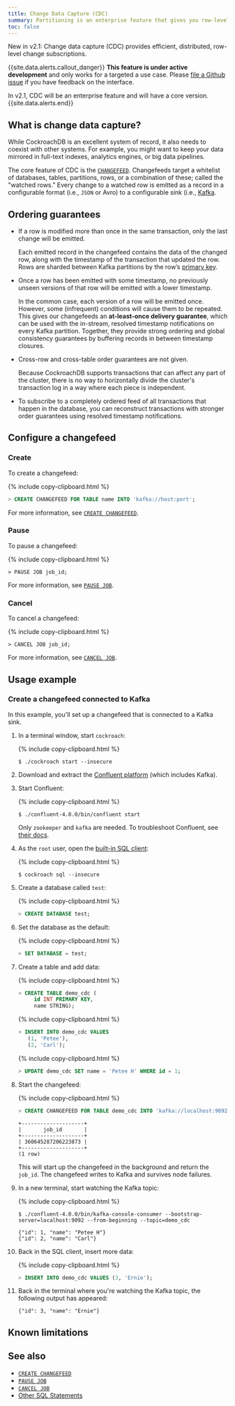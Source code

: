 ```yaml
---
title: Change Data Capture (CDC)
summary: Partitioning is an enterprise feature that gives you row-level control of how and where your data is stored.
toc: false
---
```


<span class="version-tag">New in v2.1:</span> Change data capture (CDC) provides efficient, distributed, row-level change subscriptions.

{{site.data.alerts.callout_danger}}
**This feature is under active development** and only works for a targeted a use case. Please [file a Github issue](file-an-issue.html) if you have feedback on the interface.

In v2.1, CDC will be an enterprise feature and will have a core version.
{{site.data.alerts.end}}

<div id="toc"></div>

## What is change data capture?

While CockroachDB is an excellent system of record, it also needs to coexist with other systems. For example, you might want to keep your data mirrored in full-text indexes, analytics engines, or big data pipelines.

The core feature of CDC is the [`CHANGEFEED`](create-changefeed.html). Changefeeds target a whitelist of databases, tables, partitions, rows, or a combination of these; called the "watched rows." Every change to a watched row is emitted as a record in a configurable format (i.e., `JSON` or Avro) to a configurable sink (i.e., [Kafka](https://kafka.apache.org/).

## Ordering guarantees

- If a row is modified more than once in the same transaction, only the last change will be emitted.

    Each emitted record in the changefeed contains the data of the changed row, along with the timestamp of the transaction that updated the row. Rows are sharded between Kafka partitions by the row’s [primary key](primary-key.html).

- Once a row has been emitted with some timestamp, no previously unseen versions of that row will be emitted with a lower timestamp.

    In the common case, each version of a row will be emitted once. However, some (infrequent) conditions will cause them to be repeated. This gives our changefeeds an **at-least-once delivery guarantee**, which can be used with the in-stream, resolved timestamp notifications on every Kafka partition. Together, they provide strong ordering and global consistency guarantees by buffering records in between timestamp closures.

- Cross-row and cross-table order guarantees are not given.

    Because CockroachDB supports transactions that can affect any part of the cluster, there is no way to horizontally divide the cluster's transaction log in a way where each piece is independent.

- To subscribe to a completely ordered feed of all transactions that happen in the database, you can reconstruct transactions with stronger order guarantees using resolved timestamp notifications.


## Configure a changefeed

### Create

To create a changefeed:

{% include copy-clipboard.html %}
~~~ sql
> CREATE CHANGEFEED FOR TABLE name INTO 'kafka://host:port';
~~~

For more information, see [`CREATE CHANGEFEED`](create-changefeed.html).

### Pause

To pause a changefeed:

{% include copy-clipboard.html %}
~~~
> PAUSE JOB job_id;
~~~

For more information, see [`PAUSE JOB`](pause-job.html).

### Cancel

To cancel a changefeed:

{% include copy-clipboard.html %}
~~~
> CANCEL JOB job_id;
~~~

For more information, see [`CANCEL JOB`](cancel-job.html).

## Usage example

### Create a changefeed connected to Kafka

In this example, you'll set up a changefeed that is connected to a Kafka sink.

1. In a terminal window, start `cockroach`:

    {% include copy-clipboard.html %}
    ~~~ shell
    $ ./cockroach start --insecure
    ~~~

2. Download and extract the [Confluent platform](https://www.confluent.io/download/) (which includes Kafka).

3. Start Confluent:

    {% include copy-clipboard.html %}
    ~~~ shell
    $ ./confluent-4.0.0/bin/confluent start
    ~~~

    Only `zookeeper` and `kafka` are needed. To troubleshoot Confluent, see [their docs](https://docs.confluent.io/current/installation/installing_cp.html#zip-and-tar-archives).

4. As the `root` user, open the [built-in SQL client](use-the-built-in-sql-client.html):

    {% include copy-clipboard.html %}
    ~~~ shell
    $ cockroach sql --insecure
    ~~~

5. Create a database called `test`:

    {% include copy-clipboard.html %}
    ~~~ sql
    > CREATE DATABASE test;
    ~~~

6. Set the database as the default:

    {% include copy-clipboard.html %}
    ~~~ sql
    > SET DATABASE = test;
    ~~~

7. Create a table and add data:

    {% include copy-clipboard.html %}
    ~~~ sql
    > CREATE TABLE demo_cdc (
         id INT PRIMARY KEY,
         name STRING);
    ~~~

    {% include copy-clipboard.html %}
    ~~~ sql
    > INSERT INTO demo_cdc VALUES
       (1, 'Petee'),
       (2, 'Carl');
    ~~~

    {% include copy-clipboard.html %}
    ~~~ sql
    > UPDATE demo_cdc SET name = 'Petee H' WHERE id = 1;
    ~~~

8. Start the changefeed:

    {% include copy-clipboard.html %}
    ~~~ sql
    > CREATE CHANGEFEED FOR TABLE demo_cdc INTO 'kafka://localhost:9092';
    ~~~
    ~~~
    +--------------------+
    |       job_id       |
    +--------------------+
    | 360645287206223873 |
    +--------------------+
    (1 row)
    ~~~

    This will start up the changefeed in the background and return the `job_id`. The changefeed writes to Kafka and survives node failures.

9. In a new terminal, start watching the Kafka topic:

    {% include copy-clipboard.html %}
    ~~~ shell
    $ ./confluent-4.0.0/bin/kafka-console-consumer --bootstrap-server=localhost:9092 --from-beginning --topic=demo_cdc
    ~~~
    ~~~
    {"id": 1, "name": "Petee H"}
    {"id": 2, "name": "Carl"}
    ~~~

10. Back in the SQL client, insert more data:

    {% include copy-clipboard.html %}
    ~~~ sql
    > INSERT INTO demo_cdc VALUES (3, 'Ernie');
    ~~~

11. Back in the terminal where you're watching the Kafka topic, the following output has appeared:

    ~~~
    {"id": 3, "name": "Ernie"}
    ~~~

## Known limitations

<!-- TO DO: Dan to add -->

## See also

- [`CREATE CHANGEFEED`](create-changefeed.html)
- [`PAUSE JOB`](pause-job.html)
- [`CANCEL JOB`](cancel-job.html)
- [Other SQL Statements](sql-statements.html)
